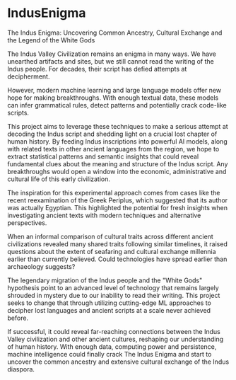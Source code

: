 # IndusEnigma
The Indus Enigma: Uncovering Common Ancestry, Cultural Exchange and the Legend of the White Gods

The Indus Valley Civilization remains an enigma in many ways. We have unearthed artifacts and sites, but we still cannot read the writing of the Indus people. For decades, their script has defied attempts at decipherment.

However, modern machine learning and large language models offer new hope for making breakthroughs. With enough textual data, these models can infer grammatical rules, detect patterns and potentially crack code-like scripts.

This project aims to leverage these techniques to make a serious attempt at decoding the Indus script and shedding light on a crucial lost chapter of human history. By feeding Indus inscriptions into powerful AI models, along with related texts in other ancient languages from the region, we hope to extract statistical patterns and semantic insights that could reveal fundamental clues about the meaning and structure of the Indus script. Any breakthroughs would open a window into the economic, administrative and cultural life of this early civilization.

The inspiration for this experimental approach comes from cases like the recent reexamination of the Greek Periplus, which suggested that its author was actually Egyptian. This highlighted the potential for fresh insights when investigating ancient texts with modern techniques and alternative perspectives.

When an informal comparison of cultural traits across different ancient civilizations revealed many shared traits following similar timelines, it raised questions about the extent of seafaring and cultural exchange millennia earlier than currently believed. Could technologies have spread earlier than archaeology suggests?

The legendary migration of the Indus people and the "White Gods" hypothesis point to an advanced level of technology that remains largely shrouded in mystery due to our inability to read their writing. This project seeks to change that through utilizing cutting-edge ML approaches to decipher lost languages and ancient scripts at a scale never achieved before.

If successful, it could reveal far-reaching connections between the Indus Valley civilization and other ancient cultures, reshaping our understanding of human history. With enough data, computing power and persistence, machine intelligence could finally crack The Indus Enigma and start to uncover the common ancestry and extensive cultural exchange of the Indus diaspora.

